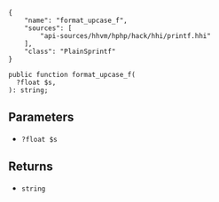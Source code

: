 ``` yamlmeta
{
    "name": "format_upcase_f",
    "sources": [
        "api-sources/hhvm/hphp/hack/hhi/printf.hhi"
    ],
    "class": "PlainSprintf"
}
```




``` Hack
public function format_upcase_f(
  ?float $s,
): string;
```




## Parameters




+ ` ?float $s `




## Returns




* ` string `
<!-- HHAPIDOC -->

